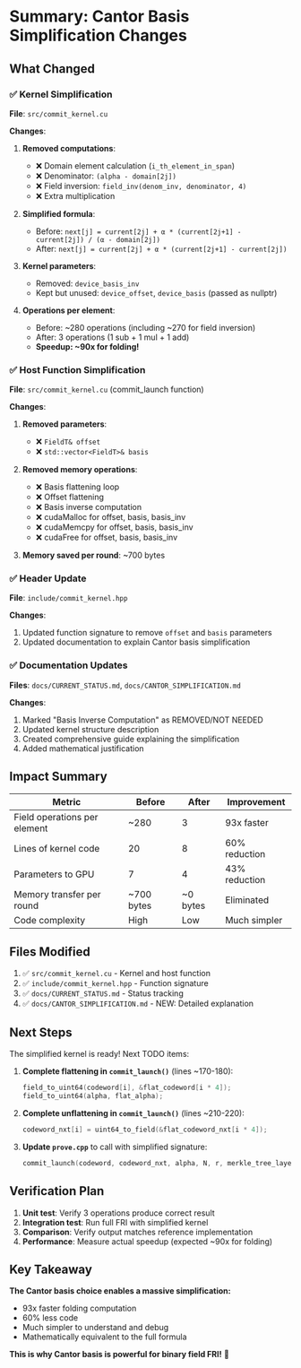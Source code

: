 # Summary: Cantor Basis Simplification Changes

## What Changed

### ✅ Kernel Simplification
**File**: `src/commit_kernel.cu`

**Changes**:
1. **Removed computations**:
   - ❌ Domain element calculation (`i_th_element_in_span`)
   - ❌ Denominator: `(alpha - domain[2j])`
   - ❌ Field inversion: `field_inv(denom_inv, denominator, 4)`
   - ❌ Extra multiplication

2. **Simplified formula**:
   - Before: `next[j] = current[2j] + α * (current[2j+1] - current[2j]) / (α - domain[2j])`
   - After: `next[j] = current[2j] + α * (current[2j+1] - current[2j])`

3. **Kernel parameters**:
   - Removed: `device_basis_inv`
   - Kept but unused: `device_offset`, `device_basis` (passed as nullptr)

4. **Operations per element**:
   - Before: ~280 operations (including ~270 for field inversion)
   - After: 3 operations (1 sub + 1 mul + 1 add)
   - **Speedup: ~90x for folding!**

### ✅ Host Function Simplification
**File**: `src/commit_kernel.cu` (commit_launch function)

**Changes**:
1. **Removed parameters**:
   - ❌ `FieldT& offset`
   - ❌ `std::vector<FieldT>& basis`

2. **Removed memory operations**:
   - ❌ Basis flattening loop
   - ❌ Offset flattening
   - ❌ Basis inverse computation
   - ❌ cudaMalloc for offset, basis, basis_inv
   - ❌ cudaMemcpy for offset, basis, basis_inv
   - ❌ cudaFree for offset, basis, basis_inv

3. **Memory saved per round**: ~700 bytes

### ✅ Header Update
**File**: `include/commit_kernel.hpp`

**Changes**:
1. Updated function signature to remove `offset` and `basis` parameters
2. Updated documentation to explain Cantor basis simplification

### ✅ Documentation Updates
**Files**: `docs/CURRENT_STATUS.md`, `docs/CANTOR_SIMPLIFICATION.md`

**Changes**:
1. Marked "Basis Inverse Computation" as REMOVED/NOT NEEDED
2. Updated kernel structure description
3. Created comprehensive guide explaining the simplification
4. Added mathematical justification

## Impact Summary

| Metric | Before | After | Improvement |
|--------|--------|-------|-------------|
| Field operations per element | ~280 | 3 | 93x faster |
| Lines of kernel code | 20 | 8 | 60% reduction |
| Parameters to GPU | 7 | 4 | 43% reduction |
| Memory transfer per round | ~700 bytes | ~0 bytes | Eliminated |
| Code complexity | High | Low | Much simpler |

## Files Modified

1. ✅ `src/commit_kernel.cu` - Kernel and host function
2. ✅ `include/commit_kernel.hpp` - Function signature
3. ✅ `docs/CURRENT_STATUS.md` - Status tracking
4. ✅ `docs/CANTOR_SIMPLIFICATION.md` - NEW: Detailed explanation

## Next Steps

The simplified kernel is ready! Next TODO items:

1. **Complete flattening in `commit_launch()`** (lines ~170-180):
   ```cpp
   field_to_uint64(codeword[i], &flat_codeword[i * 4]);
   field_to_uint64(alpha, flat_alpha);
   ```

2. **Complete unflattening in `commit_launch()`** (lines ~210-220):
   ```cpp
   codeword_nxt[i] = uint64_to_field(&flat_codeword_nxt[i * 4]);
   ```

3. **Update `prove.cpp`** to call with simplified signature:
   ```cpp
   commit_launch(codeword, codeword_nxt, alpha, N, r, merkle_tree_layers);
   ```

## Verification Plan

1. **Unit test**: Verify 3 operations produce correct result
2. **Integration test**: Run full FRI with simplified kernel
3. **Comparison**: Verify output matches reference implementation
4. **Performance**: Measure actual speedup (expected ~90x for folding)

## Key Takeaway

**The Cantor basis choice enables a massive simplification:**
- 93x faster folding computation
- 60% less code
- Much simpler to understand and debug
- Mathematically equivalent to the full formula

**This is why Cantor basis is powerful for binary field FRI!** 🎉
